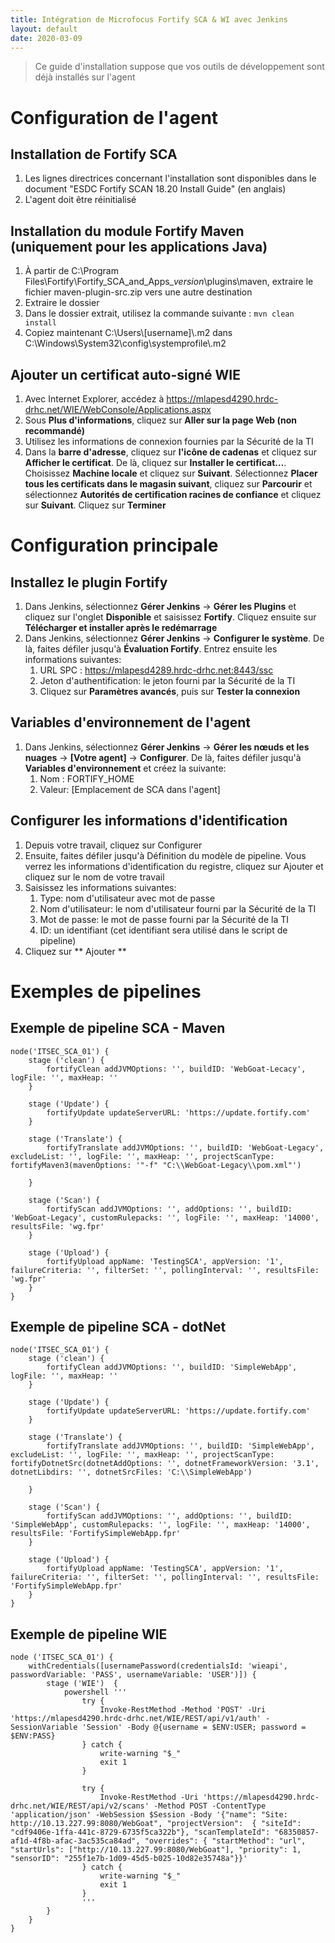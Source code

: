 ```yaml
---
title: Intégration de Microfocus Fortify SCA & WI avec Jenkins
layout: default
date: 2020-03-09
---
```


> Ce guide d'installation suppose que vos outils de développement sont déjà installés sur l'agent

# Configuration de l'agent

## Installation de Fortify SCA

1. Les lignes directrices concernant l'installation sont disponibles dans le document "ESDC Fortify SCAN 18.20 Install Guide" (en anglais)
2. L'agent doit être réinitialisé

## Installation du module Fortify Maven (uniquement pour les applications Java)

1. À partir de C:\Program Files\Fortify\Fortify_SCA_and_Apps_*version*\plugins\maven\, extraire le fichier maven-plugin-src.zip vers une autre destination
2. Extraire le dossier
3. Dans le dossier extrait, utilisez la commande suivante : `mvn clean install`
4. Copiez maintenant C:\Users\\[username]\\.m2 dans C:\Windows\System32\config\systemprofile\\.m2 

## Ajouter un certificat auto-signé WIE

1. Avec Internet Explorer, accédez à https://mlapesd4290.hrdc-drhc.net/WIE/WebConsole/Applications.aspx
2. Sous **Plus d'informations**, cliquez sur **Aller sur la page Web (non recommandé)**
3. Utilisez les informations de connexion fournies par la Sécurité de la TI
4. Dans la **barre d'adresse**, cliquez sur **l'icône de cadenas** et cliquez sur **Afficher le certificat**. De là, cliquez sur **Installer le certificat…**. Choisissez **Machine locale** et cliquez sur **Suivant**. Sélectionnez **Placer tous les certificats dans le magasin suivant**, cliquez sur **Parcourir** et sélectionnez **Autorités de certification racines de confiance** et cliquez sur **Suivant**. Cliquez sur **Terminer**

# Configuration principale

## Installez le plugin Fortify

1. Dans Jenkins, sélectionnez **Gérer Jenkins** -> **Gérer les Plugins** et cliquez sur l'onglet **Disponible** et saisissez **Fortify**. Cliquez ensuite sur **Télécharger et installer après le redémarrage**
2. Dans Jenkins, sélectionnez **Gérer Jenkins** -> **Configurer le système**. De là, faites défiler jusqu'à **Évaluation Fortify**. Entrez ensuite les informations suivantes:
    1. URL SPC : https://mlapesd4289.hrdc-drhc.net:8443/ssc
    2. Jeton d'authentification: le jeton fourni par la Sécurité de la TI
    3. Cliquez sur **Paramètres avancés**, puis sur **Tester la connexion**

## Variables d'environnement de l'agent

1. Dans Jenkins, sélectionnez **Gérer Jenkins** -> **Gérer les nœuds et les nuages​​** -> **[Votre agent]** -> **Configurer**. De là, faites défiler jusqu'à **Variables d'environnement** et créez la suivante:
    1. Nom : FORTIFY_HOME
    2. Valeur: [Emplacement de SCA dans l'agent]

## Configurer les informations d'identification

1. Depuis votre travail, cliquez sur Configurer
2. Ensuite, faites défiler jusqu'à Définition du modèle de pipeline. Vous verrez les informations d'identification du registre, cliquez sur Ajouter et cliquez sur le nom de votre travail
3. Saisissez les informations suivantes:
    1. Type: nom d'utilisateur avec mot de passe
    2. Nom d'utilisateur: le nom d'utilisateur fourni par la Sécurité de la TI
    3. Mot de passe: le mot de passe fourni par la Sécurité de la TI
    4. ID: un identifiant (cet identifiant sera utilisé dans le script de pipeline)
4. Cliquez sur ** Ajouter **

# Exemples de pipelines

## Exemple de pipeline SCA - Maven

```
node('ITSEC_SCA_01') {
    stage ('clean') {
        fortifyClean addJVMOptions: '', buildID: 'WebGoat-Lecacy', logFile: '', maxHeap: ''
    }
    
    stage ('Update') {
        fortifyUpdate updateServerURL: 'https://update.fortify.com'
    }
    
    stage ('Translate') {
        fortifyTranslate addJVMOptions: '', buildID: 'WebGoat-Legacy', excludeList: '', logFile: '', maxHeap: '', projectScanType: fortifyMaven3(mavenOptions: '"-f" "C:\\WebGoat-Legacy\\pom.xml"')
        
    }

    stage ('Scan') {
        fortifyScan addJVMOptions: '', addOptions: '', buildID: 'WebGoat-Legacy', customRulepacks: '', logFile: '', maxHeap: '14000', resultsFile: 'wg.fpr'
    }
    
    stage ('Upload') {
        fortifyUpload appName: 'TestingSCA', appVersion: '1', failureCriteria: '', filterSet: '', pollingInterval: '', resultsFile: 'wg.fpr'
    }
}
```

## Exemple de pipeline SCA - dotNet

```
node('ITSEC_SCA_01') {
    stage ('clean') {
        fortifyClean addJVMOptions: '', buildID: 'SimpleWebApp', logFile: '', maxHeap: ''
    }
    
    stage ('Update') {
        fortifyUpdate updateServerURL: 'https://update.fortify.com'
    }
    
    stage ('Translate') {
        fortifyTranslate addJVMOptions: '', buildID: 'SimpleWebApp', excludeList: '', logFile: '', maxHeap: '', projectScanType: fortifyDotnetSrc(dotnetAddOptions: '', dotnetFrameworkVersion: '3.1', dotnetLibdirs: '', dotnetSrcFiles: 'C:\\SimpleWebApp')
        
    }

    stage ('Scan') {
        fortifyScan addJVMOptions: '', addOptions: '', buildID: 'SimpleWebApp', customRulepacks: '', logFile: '', maxHeap: '14000', resultsFile: 'FortifySimpleWebApp.fpr'
    }
    
    stage ('Upload') {
        fortifyUpload appName: 'TestingSCA', appVersion: '1', failureCriteria: '', filterSet: '', pollingInterval: '', resultsFile: 'FortifySimpleWebApp.fpr'
    }
}
```

## Exemple de pipeline WIE

```
node ('ITSEC_SCA_01') {
    withCredentials([usernamePassword(credentialsId: 'wieapi', passwordVariable: 'PASS', usernameVariable: 'USER')]) {
        stage ('WIE')  {
            powershell '''
                try {
                    Invoke-RestMethod -Method 'POST' -Uri 'https://mlapesd4290.hrdc-drhc.net/WIE/REST/api/v1/auth' -SessionVariable 'Session' -Body @{username = $ENV:USER; password = $ENV:PASS}
                } catch {
                    write-warning "$_"
                    exit 1
                }
                
                try {
                    Invoke-RestMethod -Uri 'https://mlapesd4290.hrdc-drhc.net/WIE/REST/api/v2/scans' -Method POST -ContentType 'application/json' -WebSession $Session -Body '{"name": "Site: http://10.13.227.99:8080/WebGoat", "projectVersion":  { "siteId": "cdf9406e-1ffa-441c-8729-6735f5ca322b"}, "scanTemplateId": "68350857-af1d-4f8b-afac-3ac535ca84ad", "overrides": { "startMethod": "url", "startUrls": ["http://10.13.227.99:8080/WebGoat"], "priority": 1, "sensorID": "255f1e7b-1d09-45d5-b025-10d82e35748a"}}'
                } catch {
                    write-warning "$_"
                    exit 1
                }
                '''        
        }
    }
}
```


